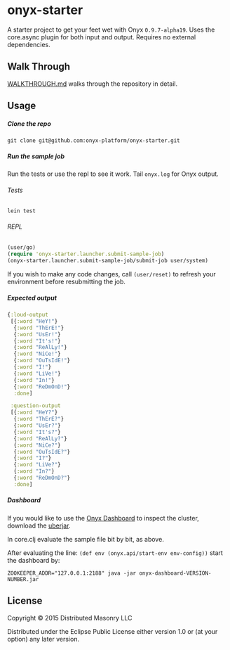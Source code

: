 # onyx-starter

A starter project to get your feet wet with Onyx `0.9.7-alpha19`. Uses the core.async plugin for both input and output. Requires no external dependencies.

## Walk Through

[WALKTHROUGH.md](WALKTHROUGH.md) walks through the repository in detail.

## Usage

##### Clone the repo

`git clone git@github.com:onyx-platform/onyx-starter.git`

##### Run the sample job

Run the tests or use the repl to see it work. Tail `onyx.log` for Onyx output.

###### Tests
```text
lein test
```
###### REPL
```clojure
(user/go)
(require 'onyx-starter.launcher.submit-sample-job)
(onyx-starter.launcher.submit-sample-job/submit-job user/system)
```

If you wish to make any code changes, call `(user/reset)` to refresh your
environment before resubmitting the job.

##### Expected output

```clojure
{:loud-output
 [{:word "HeY!"}
  {:word "ThErE!"}
  {:word "UsEr!"}
  {:word "It's!"}
  {:word "ReAlLy!"}
  {:word "NiCe!"}
  {:word "OuTsIdE!"}
  {:word "I!"}
  {:word "LiVe!"}
  {:word "In!"}
  {:word "ReDmOnD!"}
  :done]

 :question-output
 [{:word "HeY?"}
  {:word "ThErE?"}
  {:word "UsEr?"}
  {:word "It's?"}
  {:word "ReAlLy?"}
  {:word "NiCe?"}
  {:word "OuTsIdE?"}
  {:word "I?"}
  {:word "LiVe?"}
  {:word "In?"}
  {:word "ReDmOnD?"}
  :done]
```

##### Dashboard

If you would like to use the [Onyx
Dashboard](https://github.com/onyx-platform/onyx-dashboard) to inspect the
cluster, download the
[uberjar](https://github.com/onyx-platform/onyx-dashboard/#deployment).

In core.clj evaluate the sample file bit by bit, as above.

After evaluating the line: 
`(def env (onyx.api/start-env env-config))`
start the dashboard by:

`ZOOKEEPER_ADDR="127.0.0.1:2188" java -jar onyx-dashboard-VERSION-NUMBER.jar`

## License

Copyright © 2015 Distributed Masonry LLC

Distributed under the Eclipse Public License either version 1.0 or (at
your option) any later version.

